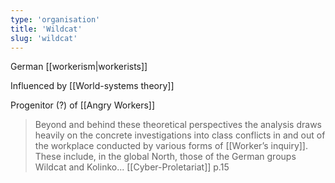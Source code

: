 ```yaml
---
type: 'organisation'
title: 'Wildcat'
slug: 'wildcat'
---
```


German [[workerism|workerists]]

Influenced by [[World-systems theory]]

Progenitor (?) of [[Angry Workers]]

>Beyond and behind these theoretical perspectives the analysis draws heavily on the concrete investigations into class conflicts in and out of the workplace conducted by various forms of [[Worker’s inquiry]]. These include, in the global North, those of the German groups Wildcat and Kolinko...
>[[Cyber-Proletariat]] p.15